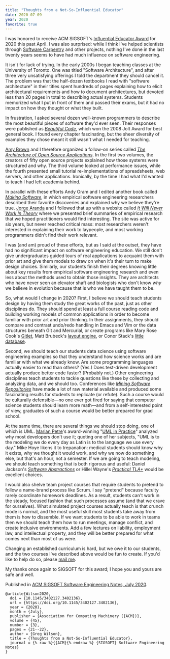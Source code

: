 ```yaml
---
title: "Thoughts from a Not-So-Influential Educator"
date: 2020-07-09
year: 2020
favorite: true
---
```


I was honored to receive ACM SIGSOFT's [Influential Educator
Award](http://www.sigsoft.org/awards/influentialEducatorAward.html) for 2020
this past April. I was also surprised: while I think I've helped scientists
through [Software Carpentry](http://carpentries.org) and other projects, nothing
I've done in the last twenty years seems to have had much influence on software
engineering.

It isn't for lack of trying. In the early 2000s I began teaching classes at the
University of Toronto. One was titled "Software Architecture", and after three
very unsatisfying offerings I told the department they should cancel it. The
problem was that the half-dozen textbooks I read with "software architecture" in
their titles spent hundreds of pages explaining how to elicit architectural
requirements and how to document architectures, but devoted less than 20 pages
in total to describing actual systems. Students memorized what I put in front of
them and passed their exams, but it had no impact on how they thought or what
they built.

In frustration, I asked several dozen well-known programmers to describe the
most beautiful pieces of software they'd ever seen. Their responses were
published as [*Beautiful Code*](http://shop.oreilly.com/product/9780596510046.do),
which won the 2008 Jolt Award for best general book. I found every chapter
fascinating, but the sheer diversity of examples they chose meant it still
wasn't what I needed for teaching.

[Amy Brown](https://amyrhodabrown.com/) and I therefore organized a follow-on
series called [*The Architecture of Open Source Applications*](http://aosabook.org).
In the first two volumes, the creators of fifty open source projects explained
how those systems were structured and why. The third volume looked at
performance issues, while the fourth presented small tutorial re-implementations
of spreadsheets, web servers, and other applications. Ironically, by the time I
had what I'd wanted to teach I had left academia behind.

In parallel with these efforts Andy Oram and I edited another book called
[*Making Software*](http://shop.oreilly.com/product/9780596808303.do),
in which empirical software engineering researchers described their favorite
discoveries and explained why we believe they're true. [Jorge Aranda](https://cuevano.ca/about/)
and I followed that up with a website called
[*It Will Never Work In Theory*](http://neverworkintheory.org/)
where we presented brief summaries of empirical research that we hoped
practitioners would find interesting. The site was active for six years, but
never reached critical mass: most researchers weren't interested in explaining
their work to laypeople, and most working programmers didn't find their work
relevant.

I was (and am) proud of these efforts, but as I said at the outset, they have
had no significant impact on software engineering education. We still don't give
undergraduates guided tours of real applications to acquaint them with prior art
and give them models to draw on when it's their turn to make design choices.
Similarly, our students finish their degrees knowing little about key results
from empirical software engineering research and even less about the methods
used to obtain those insights. They are architects who have never seen an
elevator shaft and biologists who don't know *why* we believe in evolution
because that is who we have taught them to be.

So, what would I change in 2020? First, I believe we should teach students
design by having them study the great works of the past, just as other
disciplines do. They should spend at least a full course reading code and
building working models of common applications in order to become familiar with
prior art and prior thinking. In their assignments, they should compare and
contrast undo/redo handling in Emacs and Vim or the data structures beneath Git
and Mercurial, or create programs like
Mary Rose Cook's [Gitlet](http://gitlet.maryrosecook.com/),
Matt Brubeck's [layout engine](https://limpet.net/mbrubeck/2014/08/08/toy-layout-engine-1.html),
or Conor Stack's [little database](https://cstack.github.io/db_tutorial/).

Second, we should teach our students data science using software engineering
examples so that they understand how science works and are familiar with what we
already know. Are some programming languages actually easier to read than
others? (Yes.) Does test-driven development actually produce better code faster?
(Probably not.) Other engineering disciplines teach students to tackle questions
like these by collecting and analyzing data, and we should too. Conferences like
[*Mining Software Repositories*](http://www.msrconf.org/) have made a lot of raw
material available and produced some fascinating results for students to
replicate (or refute). Such a course would be culturally defensible—no one
ever got fired for saying that computer science students should learn more
math—and from a self-interested point of view, graduates of such a course
would be better prepared for grad school.

At the same time, there are several things we should stop doing, one of
which is UML. [Marian Petre](https://en.wikipedia.org/wiki/Marian_Petre)'s
award-winning "[UML in Practice]( http://oro.open.ac.uk/35805/)"
analyzed why most developers don't use it; quoting one of her subjects, "UML is
to the modeling we do every day as Latin is to the language we use every day."
Mike Hoye likens it to trepanation: medical students should know why it exists,
why we thought it would work, and why we now do something else, but that's an
hour, not a semester. If we are going to teach modeling, we should teach
something that is both rigorous and useful:
Daniel Jackson's
[*Software Abstractions*](https://mitpress.mit.edu/books/software-abstractions-revised-edition)
or Hillel Wayne's
[*Practical TLA+*](https://www.apress.com/gp/book/9781484238288)
would be excellent choices.

I would also shelve team project courses that require students to pretend to
follow a name-brand process like Scrum. I say "pretend" because faculty rarely
coordinate homework deadlines. As a result, students can't work in the steady,
focused fashion that such processes assume (and that we crave for ourselves).
What simulated project courses actually teach is that crunch mode is normal, and
the most useful skill most students take away from them is how to dissemble. If
we want students to be able to work in teams then we should teach them how to
run meetings, manage conflict, and create inclusive environments.  Add a few
lectures on liability, employment law, and intellectual property, and they will
be better prepared for what comes next than most of us were.

Changing an established curriculum is hard, but we owe it to our students, and
the two courses I've described above would be fun to create. If you'd like to
help do so, please [mail me](mailto:{{site.author.email}}).

My thanks once again to SIGSOFT for this award; I hope you and yours are safe
and well.

Published in [ACM SIGSOFT Software Engineering Notes, July 2020](https://dl.acm.org/doi/abs/10.1145/3402127.3402136).

```
@article{Wilson2020,
  doi = {10.1145/3402127.3402136},
  url = {https://doi.org/10.1145/3402127.3402136},
  year = {2020},
  month = {July},
  publisher = {Association for Computing Machinery ({ACM})},
  volume = {45},
  number = {3},
  pages = {21--22},
  author = {Greg Wilson},
  title = {Thoughts from a Not-So-Influential Educator},
  journal = {% raw %}{{ACM}{% endraw %} {SIGSOFT} Software Engineering Notes}
}
```
